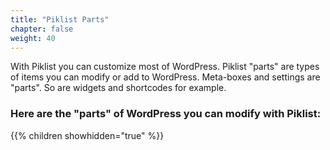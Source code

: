 ```yaml
---
title: "Piklist Parts"
chapter: false
weight: 40
---
```


With Piklist you can customize most of WordPress.  Piklist "parts" are types of items you can modify or add to WordPress. Meta-boxes and settings are "parts". So are widgets and shortcodes for example.

### Here are the "parts" of WordPress you can modify with Piklist:

{{% children showhidden="true" %}}
